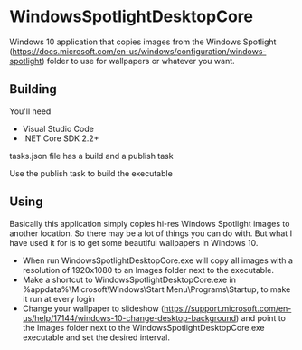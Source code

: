 # WindowsSpotlightDesktopCore
Windows 10 application that copies images from the Windows Spotlight (https://docs.microsoft.com/en-us/windows/configuration/windows-spotlight) folder to use for wallpapers or whatever you want.

## Building
You'll need

* Visual Studio Code
* .NET Core SDK 2.2+

tasks.json file has a build and a publish task

Use the publish task to build the executable

## Using
Basically this application simply copies hi-res Windows Spotlight images to another location. So there may be a lot of things you can do with.
But what I have used it for is to get some beautiful wallpapers in Windows 10. 

* When run WindowsSpotlightDesktopCore.exe will copy all images with a resolution of 1920x1080 to an Images folder next to the executable.
* Make a shortcut to WindowsSpotlightDesktopCore.exe in %appdata%\Microsoft\Windows\Start Menu\Programs\Startup, to make it run at every login
* Change your wallpaper to slideshow (https://support.microsoft.com/en-us/help/17144/windows-10-change-desktop-background) and point to the Images folder next to the WindowsSpotlightDesktopCore.exe executable and set the desired interval.

